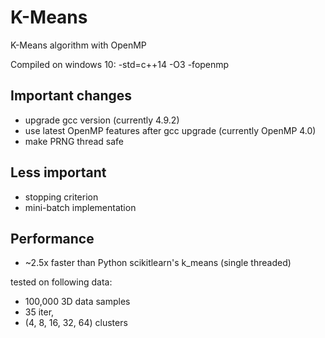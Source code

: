 # K-Means
K-Means algorithm with OpenMP

Compiled on windows 10: -std=c++14 -O3 -fopenmp

## Important changes

* upgrade gcc version (currently 4.9.2)
* use latest OpenMP features after gcc upgrade (currently OpenMP 4.0)
* make PRNG thread safe

## Less important

* stopping criterion
* mini-batch implementation

## Performance

* ~2.5x faster than Python scikitlearn's k_means (single threaded)

tested on following data: 
* 100,000 3D data samples
* 35 iter, 
* (4, 8, 16, 32, 64) clusters 
